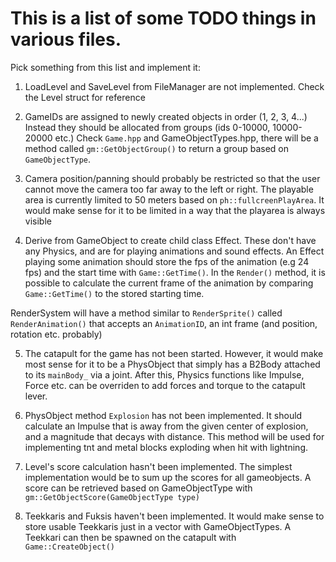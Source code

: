 # This is a list of some TODO things in various files.

Pick something from this list and implement it:

1. LoadLevel and SaveLevel from FileManager are not implemented. Check the Level struct for reference

2. GameIDs are assigned to newly created objects in order (1, 2, 3, 4...) Instead they should be allocated from groups (ids 0-10000, 10000-20000 etc.) Check `Game.hpp` and GameObjectTypes.hpp, there will be a method called `gm::GetObjectGroup()` to return a group based on `GameObjectType`.

3. Camera position/panning should probably be restricted so that the user cannot move the camera too far away to the left or right. The playable area is currently limited to 50 meters based on  `ph::fullcreenPlayArea`. It would make sense for it to be limited in a way that the playarea is always visible

4. Derive from GameObject to create child class Effect. These don't have any Physics, and are for playing animations and sound effects. An Effect playing some animation should store the fps of the animation (e.g 24 fps) and the start time with `Game::GetTime()`. In the `Render()` method, it is possible to calculate the current frame of the animation by comparing `Game::GetTime()` to the stored starting time. 

RenderSystem will have a method similar to `RenderSprite()` called `RenderAnimation()` that accepts an `AnimationID`, an int frame (and position, rotation etc. probably)

5. The catapult for the game has not been started. However, it would make most sense for it to be a PhysObject that simply has a B2Body attached to
its `mainBody_` via a joint. After this, Physics functions like Impulse, Force etc. can be overriden to add forces and torque to the catapult
lever.

6. PhysObject method `Explosion` has not been implemented. It should calculate an Impulse that is away from the given center of explosion, and a magnitude that decays with distance. This method will be used for implementing tnt and metal blocks exploding when hit with lightning.


7. Level's score calculation hasn't been implemented. The simplest implementation would be to sum up the scores for all gameobjects. A score can
be retrieved based on GameObjectType with `gm::GetObjectScore(GameObjectType type)`

8. Teekkaris and Fuksis haven't been implemented. It would make sense to store usable Teekkaris just in a vector with GameObjectTypes. A Teekkari can then be spawned on the catapult with `Game::CreateObject()`
